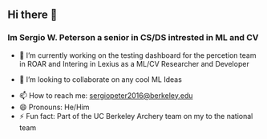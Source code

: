 ## Hi there 👋
### Im Sergio W. Peterson a senior in CS/DS intrested in ML and CV
- 🔭 I’m currently working on the testing dashboard for the percetion team in ROAR and Intering in Lexius as a ML/CV Researcher and Developer
<!-- - 🌱 I’m currently learning -->
- 👯 I’m looking to collaborate on any cool ML Ideas
<!-- - 🤔 I’m looking for help with ... -->
<!-- - 💬 Ask me about archery -->
- 📫 How to reach me: sergiopeter2016@berkeley.edu
- 😄 Pronouns: He/Him
- ⚡ Fun fact: Part of the UC Berkeley Archery team on my to the national team
